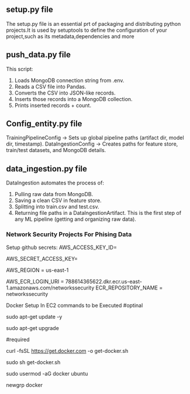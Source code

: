 ## setup.py file
The setup.py file is an essential prt of packaging and 
distributing python projects.It is used by setuptools
to define the configuration of your project,such as its metadata,dependencies and more

## push_data.py file
This script:
1) Loads MongoDB connection string from .env.
2) Reads a CSV file into Pandas.
3) Converts the CSV into JSON-like records.
4) Inserts those records into a MongoDB collection.
5) Prints inserted records + count.
   
## Config_entity.py file
TrainingPipelineConfig → Sets up global pipeline paths (artifact dir, model dir, timestamp).
DataIngestionConfig → Creates paths for feature store, train/test datasets, and MongoDB details.

## data_ingestion.py file
DataIngestion automates the process of:
1) Pulling raw data from MongoDB.
2) Saving a clean CSV in feature store.
3) Splitting into train.csv and test.csv.
4) Returning file paths in a DataIngestionArtifact.
This is the first step of any ML pipeline (getting and organizing raw data).

### Network Security Projects For Phising Data

Setup github secrets:
AWS_ACCESS_KEY_ID=

AWS_SECRET_ACCESS_KEY=

AWS_REGION = us-east-1

AWS_ECR_LOGIN_URI = 788614365622.dkr.ecr.us-east-1.amazonaws.com/networkssecurity
ECR_REPOSITORY_NAME = networkssecurity


Docker Setup In EC2 commands to be Executed
#optinal

sudo apt-get update -y

sudo apt-get upgrade

#required

curl -fsSL https://get.docker.com -o get-docker.sh

sudo sh get-docker.sh

sudo usermod -aG docker ubuntu

newgrp docker
